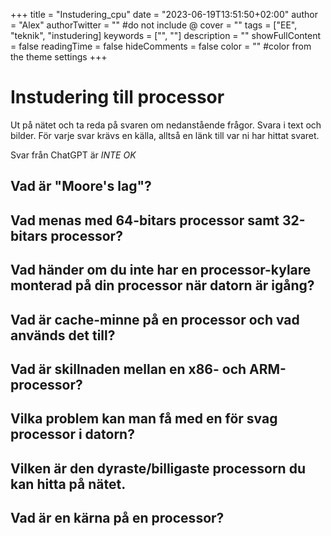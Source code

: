 +++
title = "Instudering_cpu"
date = "2023-06-19T13:51:50+02:00"
author = "Alex"
authorTwitter = "" #do not include @
cover = ""
tags = ["EE", "teknik", "instudering]
keywords = ["", ""]
description = ""
showFullContent = false
readingTime = false
hideComments = false
color = "" #color from the theme settings
+++

# Instudering till processor

Ut på nätet och ta reda på svaren om nedanstående frågor. Svara i text och bilder. För varje svar krävs en källa, alltså en länk till var ni har hittat svaret.

Svar från ChatGPT är *INTE OK*

## Vad är "Moore's lag"?


## Vad menas med 64-bitars processor samt 32-bitars processor?

## Vad händer om du inte har en processor-kylare monterad på din processor när datorn är igång?

## Vad är cache-minne på en processor och vad används det till?

## Vad är skillnaden mellan en x86- och ARM-processor?

## Vilka problem kan man få med en för svag processor i datorn?

## Vilken är den dyraste/billigaste processorn du kan hitta på nätet.

## Vad är en kärna på en processor?